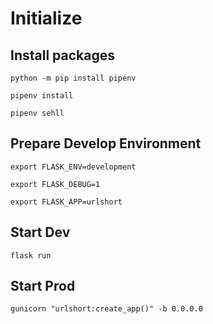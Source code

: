 # Initialize

## Install packages

```shell
python -m pip install pipenv
```
```shell
pipenv install
```
```shell
pipenv sehll
```

## Prepare Develop Environment

```shell
export FLASK_ENV=development
```
```shell
export FLASK_DEBUG=1
```
```shell
export FLASK_APP=urlshort
```

## Start Dev

```shell
flask run
```


## Start Prod

```shell
gunicorn "urlshort:create_app()" -b 0.0.0.0
```
